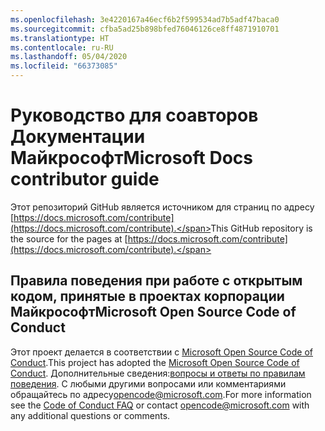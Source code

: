 ```yaml
---
ms.openlocfilehash: 3e4220167a46ecf6b2f599534ad7b5adf47baca0
ms.sourcegitcommit: cfba5ad25b898bfed76046126ce8ff4871910701
ms.translationtype: HT
ms.contentlocale: ru-RU
ms.lasthandoff: 05/04/2020
ms.locfileid: "66373085"
---
```

# <a name="microsoft-docs-contributor-guide"></a><span data-ttu-id="4cadb-101">Руководство для соавторов Документации Майкрософт</span><span class="sxs-lookup"><span data-stu-id="4cadb-101">Microsoft Docs contributor guide</span></span>

<span data-ttu-id="4cadb-102">Этот репозиторий GitHub является источником для страниц по адресу [https://docs.microsoft.com/contribute](https://docs.microsoft.com/contribute).</span><span class="sxs-lookup"><span data-stu-id="4cadb-102">This GitHub repository is the source for the pages at [https://docs.microsoft.com/contribute](https://docs.microsoft.com/contribute).</span></span> 

## <a name="microsoft-open-source-code-of-conduct"></a><span data-ttu-id="4cadb-103">Правила поведения при работе с открытым кодом, принятые в проектах корпорации Майкрософт</span><span class="sxs-lookup"><span data-stu-id="4cadb-103">Microsoft Open Source Code of Conduct</span></span>

<span data-ttu-id="4cadb-104">Этот проект делается в соответствии с [Microsoft Open Source Code of Conduct](https://opensource.microsoft.com/codeofconduct/).</span><span class="sxs-lookup"><span data-stu-id="4cadb-104">This project has adopted the [Microsoft Open Source Code of Conduct](https://opensource.microsoft.com/codeofconduct/).</span></span>
<span data-ttu-id="4cadb-105">Дополнительные сведения:[вопросы и ответы по правилам поведения](https://opensource.microsoft.com/codeofconduct/faq/). С любыми другими вопросами или комментариями обращайтесь по адресу[opencode@microsoft.com](mailto:opencode@microsoft.com).</span><span class="sxs-lookup"><span data-stu-id="4cadb-105">For more information see the [Code of Conduct FAQ](https://opensource.microsoft.com/codeofconduct/faq/) or contact [opencode@microsoft.com](mailto:opencode@microsoft.com) with any additional questions or comments.</span></span>
